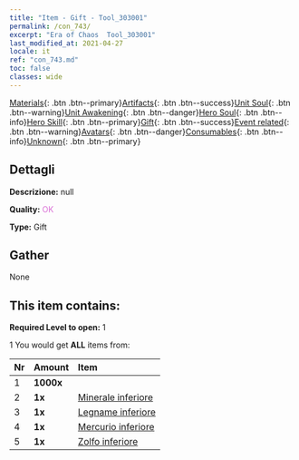 ```yaml
---
title: "Item - Gift - Tool_303001"
permalink: /con_743/
excerpt: "Era of Chaos  Tool_303001"
last_modified_at: 2021-04-27
locale: it
ref: "con_743.md"
toc: false
classes: wide
---
```

 [Materials](/ItemsIT/){: .btn .btn--primary}[Artifacts](/ItemsIT/Artifacts/){: .btn .btn--success}[Unit Soul](/ItemsIT/UnitSoul/){: .btn .btn--warning}[Unit Awakening](/ItemsIT/UnitAwakening/){: .btn .btn--danger}[Hero Soul](/ItemsIT/HeroSoul/){: .btn .btn--info}[Hero Skill](/ItemsIT/HeroSkill/){: .btn .btn--primary}[Gift](/ItemsIT/Gift/){: .btn .btn--success}[Event related](/ItemsIT/Events/){: .btn .btn--warning}[Avatars](/ItemsIT/Avatars/){: .btn .btn--danger}[Consumables](/ItemsIT/Consumables/){: .btn .btn--info}[Unknown](/ItemsIT/Unknown/){: .btn .btn--primary}

## Dettagli
 **Descrizione:** null

 **Quality:** <span style="color: #DA70D6">OK</span>

 **Type:** Gift

## Gather

  None

## This item contains:

 **Required Level to open:** 1

 1 You would get **ALL** items  from:

  | Nr | Amount |     Item    |
  |:---|:-------|:------------|
  | 1 |  **1000x** | <i class="fas fa-coins"/> |  | 
  | 2 |  **1x** | [Minerale inferiore](/ItemsIT/mat_1/) |  | 
  | 3 |  **1x** | [Legname inferiore](/ItemsIT/mat_1/) |  | 
  | 4 |  **1x** | [Mercurio inferiore](/ItemsIT/mat_2/) |  | 
  | 5 |  **1x** | [Zolfo inferiore](/ItemsIT/mat_3/) |  | 
